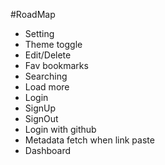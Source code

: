 #RoadMap

- Setting
- Theme toggle
- Edit/Delete
- Fav bookmarks
- Searching
- Load more
- Login
- SignUp
- SignOut
- Login with github
- Metadata fetch when link paste
- Dashboard
